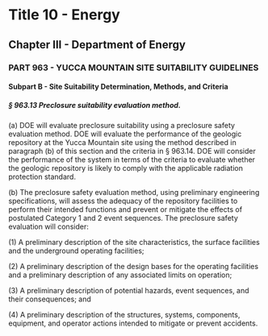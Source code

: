 
# Title 10 - Energy
## Chapter III - Department of Energy
### PART 963 - YUCCA MOUNTAIN SITE SUITABILITY GUIDELINES
#### Subpart B - Site Suitability Determination, Methods, and Criteria
##### § 963.13 Preclosure suitability evaluation method.

(a) DOE will evaluate preclosure suitability using a preclosure safety evaluation method. DOE will evaluate the performance of the geologic repository at the Yucca Mountain site using the method described in paragraph (b) of this section and the criteria in § 963.14. DOE will consider the performance of the system in terms of the criteria to evaluate whether the geologic repository is likely to comply with the applicable radiation protection standard.

(b) The preclosure safety evaluation method, using preliminary engineering specifications, will assess the adequacy of the repository facilities to perform their intended functions and prevent or mitigate the effects of postulated Category 1 and 2 event sequences. The preclosure safety evaluation will consider:

(1) A preliminary description of the site characteristics, the surface facilities and the underground operating facilities;

(2) A preliminary description of the design bases for the operating facilities and a preliminary description of any associated limits on operation;

(3) A preliminary description of potential hazards, event sequences, and their consequences; and

(4) A preliminary description of the structures, systems, components, equipment, and operator actions intended to mitigate or prevent accidents.
